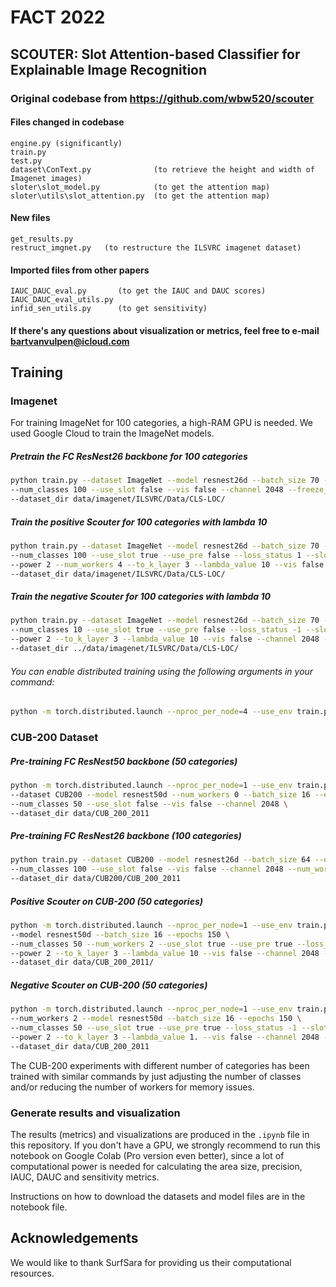 

# FACT 2022
## SCOUTER: Slot Attention-based Classifier for Explainable Image Recognition 


### Original codebase from https://github.com/wbw520/scouter
#### Files changed in codebase 
```
engine.py (significantly)
train.py
test.py
dataset\ConText.py              (to retrieve the height and width of Imagenet images)
sloter\slot_model.py            (to get the attention map)
sloter\utils\slot_attention.py  (to get the attention map)
```
#### New files
```
get_results.py
restruct_imgnet.py   (to restructure the ILSVRC imagenet dataset)
```

#### Imported files from other papers
```
IAUC_DAUC_eval.py       (to get the IAUC and DAUC scores)
IAUC_DAUC_eval_utils.py
infid_sen_utils.py      (to get sensitivity)
```


#### If there's any questions about visualization or metrics, feel free to e-mail bartvanvulpen@icloud.com


## Training

### Imagenet

For training ImageNet for 100 categories, a high-RAM GPU is needed. We used Google Cloud
to train the ImageNet models.

##### Pretrain the FC ResNest26 backbone for 100 categories

```bash
python train.py --dataset ImageNet --model resnest26d --batch_size 70 --epochs 20 \
--num_classes 100 --use_slot false --vis false --channel 2048 --freeze_layers 0 \
--dataset_dir data/imagenet/ILSVRC/Data/CLS-LOC/
```

##### Train the positive Scouter for 100 categories with lambda 10

```bash
python train.py --dataset ImageNet --model resnest26d --batch_size 70 --epochs 20 \
--num_classes 100 --use_slot true --use_pre false --loss_status 1 --slots_per_class 1 --output_dir lambda_3/ \
--power 2 --num_workers 4 --to_k_layer 3 --lambda_value 10 --vis false --channel 2048 --freeze_layers 0 \
--dataset_dir data/imagenet/ILSVRC/Data/CLS-LOC/
```

##### Train the negative Scouter for 100 categories with lambda 10

```bash
python train.py --dataset ImageNet --model resnest26d --batch_size 70 --epochs 20 \
--num_classes 10 --use_slot true --use_pre false --loss_status -1 --slots_per_class 1 \
--power 2 --to_k_layer 3 --lambda_value 10 --vis false --channel 2048 --freeze_layers 0 \
--dataset_dir ../data/imagenet/ILSVRC/Data/CLS-LOC/
```

###### You can enable distributed training using the following arguments in your command:

```bash
python -m torch.distributed.launch --nproc_per_node=4 --use_env train.py --world_size 4
```



### CUB-200 Dataset

##### Pre-training FC ResNest50 backbone (50 categories)
```bash
python -m torch.distributed.launch --nproc_per_node=1 --use_env train.py --world_size 1 
--dataset CUB200 --model resnest50d --num_workers 0 --batch_size 16 --epochs 150 \
--num_classes 50 --use_slot false --vis false --channel 2048 \
--dataset_dir data/CUB_200_2011
```

##### Pre-training FC ResNest26 backbone (100 categories)

```bash
python train.py --dataset CUB200 --model resnest26d --batch_size 64 --epochs 150 \
--num_classes 100 --use_slot false --vis false --channel 2048 --num_workers 4 \
--dataset_dir data/CUB200/CUB_200_2011
```

##### Positive Scouter on CUB-200 (50 categories)

```bash
python -m torch.distributed.launch --nproc_per_node=1 --use_env train.py --world_size 1 --dataset CUB200 \
--model resnest50d --batch_size 16 --epochs 150 \
--num_classes 50 --num_workers 2 --use_slot true --use_pre true --loss_status 1 --slots_per_class 5 \
--power 2 --to_k_layer 3 --lambda_value 10 --vis false --channel 2048 --freeze_layers 2 \
--dataset_dir data/CUB_200_2011/
```

##### Negative Scouter on CUB-200 (50 categories)

```bash
python -m torch.distributed.launch --nproc_per_node=1 --use_env train.py --world_size 1 --dataset CUB200 \
--num_workers 2 --model resnest50d --batch_size 16 --epochs 150 \
--num_classes 50 --use_slot true --use_pre true --loss_status -1 --slots_per_class 3 \
--power 2 --to_k_layer 3 --lambda_value 1. --vis false --channel 2048 --freeze_layers 2 \
--dataset_dir data/CUB_200_2011
```

The CUB-200 experiments with different number of categories has been trained with
similar commands by just adjusting the number of classes and/or reducing the number of workers for memory issues.

### Generate results and visualization

The results (metrics) and visualizations are produced in the ```.ipynb``` file in this repository. 
If you don't have a GPU, 
we strongly recommend to run this notebook on Google Colab (Pro version even better),
since a lot of computational power is needed for calculating the area size, precision, IAUC, DAUC and sensitivity metrics.

Instructions on how to download the datasets and model files are in the notebook file.

## Acknowledgements
We would like to thank SurfSara for providing us their computational resources.